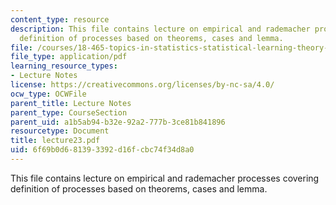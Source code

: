 ```yaml
---
content_type: resource
description: This file contains lecture on empirical and rademacher processes covering
  definition of processes based on theorems, cases and lemma.
file: /courses/18-465-topics-in-statistics-statistical-learning-theory-spring-2007/6f69b0d681393392d16fcbc74f34d8a0_lecture23.pdf
file_type: application/pdf
learning_resource_types:
- Lecture Notes
license: https://creativecommons.org/licenses/by-nc-sa/4.0/
ocw_type: OCWFile
parent_title: Lecture Notes
parent_type: CourseSection
parent_uid: a1b5ab94-b32e-92a2-777b-3ce81b841896
resourcetype: Document
title: lecture23.pdf
uid: 6f69b0d6-8139-3392-d16f-cbc74f34d8a0
---
```

This file contains lecture on empirical and rademacher processes covering definition of processes based on theorems, cases and lemma.